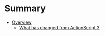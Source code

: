 # Summary

- [Overview](./overview.md)
  - [What has changed from ActionScript 3](./overview/as3-changes.md)